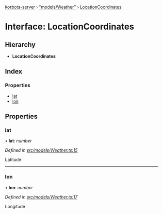 [korbots-server](../README.md) › ["models/Weather"](../modules/_models_weather_.md) › [LocationCoordinates](_models_weather_.locationcoordinates.md)

# Interface: LocationCoordinates

## Hierarchy

* **LocationCoordinates**

## Index

### Properties

* [lat](_models_weather_.locationcoordinates.md#lat)
* [lon](_models_weather_.locationcoordinates.md#lon)

## Properties

###  lat

• **lat**: *number*

*Defined in [src/models/Weather.ts:15](https://github.com/Xisabla/Korbots/blob/e566151/server/src/models/Weather.ts#L15)*

Latitude

___

###  lon

• **lon**: *number*

*Defined in [src/models/Weather.ts:17](https://github.com/Xisabla/Korbots/blob/e566151/server/src/models/Weather.ts#L17)*

Longitude

